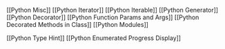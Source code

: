 [[Python Misc]]
[[Python Iterator]]
[[Python Iterable]]
[[Python Generator]]
[[Python Decorator]]
[[Python Function Params and Args]]
[[Python Decorated Methods in Class]]
[[Python Modules]]

[[Python Type Hint]]
[[Python Enumerated Progress Display]]
